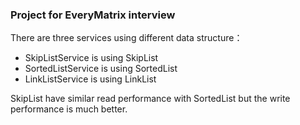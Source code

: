 ### Project for EveryMatrix interview
There are three services using different data structure：
- SkipListService is using SkipList
- SortedListService is using SortedList
- LinkListService is using LinkList

SkipList have similar read performance with  SortedList but the write performance is much better.
  
